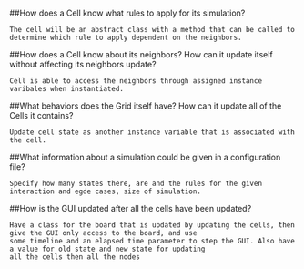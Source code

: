 ####

##How does a Cell know what rules to apply for its simulation?

    The cell will be an abstract class with a method that can be called to determine which rule to apply dependent on the neighbors.
##How does a Cell know about its neighbors? How can it update itself without affecting its neighbors update?

    Cell is able to access the neighbors through assigned instance varibales when instantiated.
##What behaviors does the Grid itself have? How can it update all of the Cells it contains?

    Update cell state as another instance variable that is associated with the cell.
##What information about a simulation could be given in a configuration file?

    Specify how many states there, are and the rules for the given interaction and egde cases, size of simulation.
##How is the GUI updated after all the cells have been updated?

    Have a class for the board that is updated by updating the cells, then give the GUI only access to the board, and use
    some timeline and an elapsed time parameter to step the GUI. Also have a value for old state and new state for updating
    all the cells then all the nodes